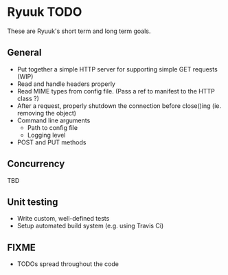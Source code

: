 # Ryuuk TODO

These are Ryuuk\'s short term and long term goals.

General
-------

* Put together a simple HTTP server for supporting simple GET requests (WIP)
* Read and handle headers properly
* Read MIME types from config file. (Pass a ref to manifest to the HTTP class ?)
* After a request, properly shutdown the connection before close()ing (ie. removing the object)
* Command line arguments
    - Path to config file
    - Logging level
* POST and PUT methods

Concurrency
-----------

TBD


Unit testing
------------

* Write custom, well-defined tests
* Setup automated build system (e.g. using Travis Ci)

FIXME
-----------

* TODOs spread throughout the code